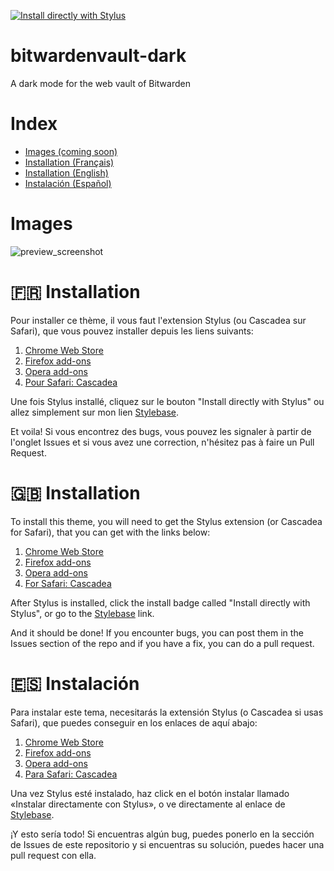 [![Install directly with Stylus](https://img.shields.io/badge/Install%20directly%20with-Stylus-00adad.svg)](https://raw.githubusercontent.com/Adaoh2/bitwardenvault-dark/main/bitwardenvault-dark.user.css)
# bitwardenvault-dark
A dark mode for the web vault of Bitwarden

# Index
* [Images (coming soon)](#Images)
* [Installation (Français)](#-Installation)
* [Installation (English)](#-Installation-1)
* [Instalación (Español)](#-Installation-2)


# Images
![preview_screenshot](./images/asdf.png)

# 🇫🇷 Installation
Pour installer ce thème, il vous faut l'extension Stylus (ou Cascadea sur Safari), que vous pouvez installer depuis les liens suivants:

1. [Chrome Web Store](https://chrome.google.com/webstore/detail/stylus/clngdbkpkpeebahjckkjfobafhncgmne)
2. [Firefox add-ons](https://addons.mozilla.org/firefox/addon/styl-us/)
3. [Opera add-ons](https://addons.opera.com/extensions/details/stylus/)
4. [Pour Safari: Cascadea](https://cascadea.app/)

Une fois Stylus installé, cliquez sur le bouton "Install directly with Stylus" ou allez simplement sur mon lien [Stylebase](https://stylebase.cc/style/yUGZD52uYzJ).

Et voila! Si vous encontrez des bugs, vous pouvez les signaler à partir de l'onglet Issues et si vous avez une correction, n'hésitez pas à faire un Pull Request.

# 🇬🇧 Installation
To install this theme, you will need to get the Stylus extension (or Cascadea for Safari), that you can get with the links below:

1. [Chrome Web Store](https://chrome.google.com/webstore/detail/stylus/clngdbkpkpeebahjckkjfobafhncgmne)
2. [Firefox add-ons](https://addons.mozilla.org/firefox/addon/styl-us/)
3. [Opera add-ons](https://addons.opera.com/extensions/details/stylus/)
4. [For Safari: Cascadea](https://cascadea.app/)

After Stylus is installed, click the install badge called "Install directly with Stylus", or go to the [Stylebase](https://stylebase.cc/style/yUGZD52uYzJ) link.

And it should be done! If you encounter bugs, you can post them in the Issues section of the repo and if you have a fix, you can do a pull request.

# 🇪🇸 Instalación

Para instalar este tema, necesitarás la extensión Stylus (o Cascadea si usas Safari), que puedes conseguir en los enlaces de aquí abajo:

1. [Chrome Web Store](https://chrome.google.com/webstore/detail/stylus/clngdbkpkpeebahjckkjfobafhncgmne)
2. [Firefox add-ons](https://addons.mozilla.org/firefox/addon/styl-us/)
3. [Opera add-ons](https://addons.opera.com/extensions/details/stylus/)
4. [Para Safari: Cascadea](https://cascadea.app/)

Una vez Stylus esté instalado, haz click en el botón instalar llamado «Instalar directamente con Stylus», o ve directamente al enlace de [Stylebase](https://stylebase.cc/style/yUGZD52uYzJ).

¡Y esto sería todo! Si encuentras algún bug, puedes ponerlo en la sección de Issues de este repositorio y si encuentras su solución, puedes hacer una pull request con ella.